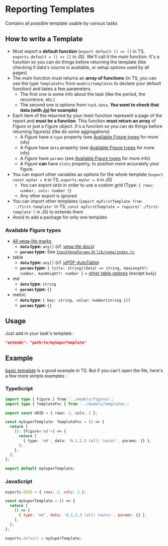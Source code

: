 # Reporting Templates

Contains all possible template usable by various tasks

## How to write a Template

- Must export a **default function** (`export default () => []` in TS, `exports.default = () => []` in JS). We'll call it the *main* function. It's a function so you can do things before returning the template (like checking if data's source is available, or setup options used by all pages)
- The *main* function must returns an **array of functions** (in TS, you can use the type `TemplateFnc` from `models/templates` to declare your default function) and takes a few parameters.
  - The first one is some info about the task (like the period, the recurrence, etc.)
  - The second one is options from `task.data`. **You want to check that data (with [Joi](https://joi.dev/) for example)**
- Each item of the returned by your *main* function represent a page of the report and **must be a function**. This function **must return an array** of *Figure* or just a *Figure* object. It's a function so you can do things before returning figure(s) (like do some aggregations)
  - A *Figure* have a `type` property (see [Available Figure types](#available-figure-types) for more info)
  - A *Figure* have `data` property (see [Available Figure types](#available-figure-types) for more info)
  - A *Figure* have `params` (see [Available Figure types](#available-figure-types) for more info)
  - A *Figure* **can** have `slots` property, to position more accurately your figure.
- You can export other variables as options for the whole template (`export const myVar = 0` in TS, `exports.myVar = 0` in JS)
  - You can export `GRID` in order to use a custom grid (Type: `{ rows: number, cols: number }`)
  - Any other export is ignored
- You can import other templates (`import myFirstTemplate from './first-template'` in TS, `const myFirstTemplate = require('./first-template')` in JS) to extends them
- Avoid to add a package for only one template

### Available Figure types

- [All vega-lite marks](https://vega.github.io/vega-lite/docs/mark.html#types)
  - **`data` type:** `any[]` (cf. [vega-lite docs](https://vega.github.io/vega-lite/docs/data.html#inline))
  - **`params` type:** See [`InputVegaParams` in `lib/vega/index.ts`](../lib/vega/index.ts#L72)
- table
  - **`data` type:** `any[]` (cf. [jsPDF-AutoTable](https://github.com/simonbengtsson/jsPDF-AutoTable#content-options))
  - **`params` type:** `{ title: string|(data) => string, maxLength?: number, maxHeight?: number }` + [other table options](https://github.com/simonbengtsson/jsPDF-AutoTable) (except `body`)
- md
  - **`data` type**: `string`
  - **`params` type:** `{}`
- metric
  - **`data` type**: `{ key: string, value: number|string }[]`
  - **`params` type:** `{}`

## Usage

Just add in your task's template :

```json
"extends": "path/to/mySuperTemplate"
```

## Example

[basic template](./basic.ts) is a good example in TS. But if you can't open the file, here's a few more simple examples :

### TypeScript

```ts
import type { Figure } from '../models/figures';
import type { TemplateFnc } from '../models/templates';

export const GRID = { rows: 2, cols: 2 };

const mySuperTemplate: TemplateFnc = () => {
  return [
    (): [Figure<'md'>] => {
      return [
        { type: 'md', data: '0,1,2,3 (all) (auto)', params: {} },
      ];
    },
  ];
};

export default mySuperTemplate;
```

### JavaScript

```js
exports.GRID = { rows: 2, cols: 2 };

const mySuperTemplate = () => {
  return [
    () => [
      { type: 'md', data: '0,1,2,3 (all) (auto)', params: {} },
    ],
  ];
};

exports.default = mySuperTemplate;
```